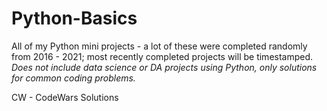 # Python-Basics
All of my Python mini projects - a lot of these were completed randomly from 2016 - 2021; most recently completed projects will be timestamped.
*Does not include data science or DA projects using Python, only solutions for common coding problems.*

CW - CodeWars Solutions

